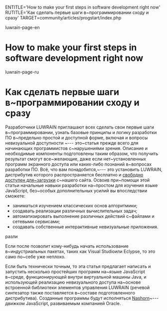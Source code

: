 
ENTITLE='How to make your first steps in software development right now'
RUTITLE='Как сделать первые шаги в~программировании сходу и сразу'
TARGET=community/articles/progstart/index.php

luwrain-page-en

# How to make your first steps in software development right now

luwrain-page-ru

# Как сделать первые шаги в~программировании сходу и сразу

Разработчики LUWRAIN приглашают всех сделать свои первые шаги в~программировании,
узнать базовые  принципы и логику разработки ПО в~предельно простой и доступной форме,
включая и вопросы невизуальной доступности ~---
это~статья прежде всего для начинающих программистов с~нарушениями зрения.
Описание и необходимые компоненты подготовлены таким образом,
что получить результат смогут все~желающие,
даже если  нет~установленных программ экранного доступа или каких-либо познаний в~вопросах разработки ПО.
Всё, что вам понадобится,~--- это установить LUWRAIN,
дистрибутив которого распространяется бесплатно и [свободно доступен для~загрузки](local:/download/) с~нашего сайта.
Освоив при~помощи этой статьи начальные навыки разработки на~простом для изучения языке JavaScript,
без~особых дополнительных усилий вы впоследствии сможете:

* заниматься изучением классических основ алгоритмики;
* создавать реализации различных вычислительных задач;
* автоматизировать выполнение различных действий с~файлами и сетевыми сервисами;
* создавать собственные интерактивные невизуальные приложения.



разли




Если после позволит кому-нибудь начать использование в~индустриальных пакетах,
таких как Visual Studioили Eclypse, то это само по~себе уже неплохо.

Если быть технически точным, то эта статья предлагает написать и запустить несколько простейших программ на~языке JavaScript в~среде,
функционирующей внутри виртуальной машины Java,
и использующей реализацию невизуального доступа на~основе встроенной библиотеки элементов управления LUWRAIN
(речевой синтезатор также поставляется в~составе подготовленного дистрибутива).
Созданные программы будут исполняться  [Nashorn](http://www.oracle.com/technetwork/articles/java/jf14-nashorn-2126515.html)~---
движком JavaScript, развиваемым компанией Oracle.